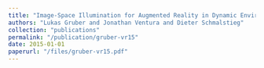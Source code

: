 ```yaml
---
title: "Image-Space Illumination for Augmented Reality in Dynamic Environments"
authors: "Lukas Gruber and Jonathan Ventura and Dieter Schmalstieg"
collection: "publications"
permalink: "/publication/gruber-vr15"
date: 2015-01-01
paperurl: "/files/gruber-vr15.pdf"
---
```

